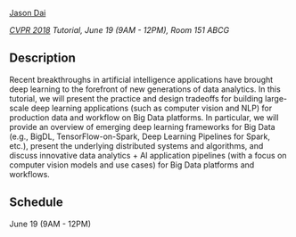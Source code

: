 [Jason Dai](https://www.linkedin.com/in/jasondai/)

*[CVPR 2018](http://cvpr2018.thecvf.com) Tutorial, June 19 (9AM - 12PM), Room 151 ABCG*

## Description
Recent breakthroughs in artificial intelligence applications have brought deep learning to the forefront of new generations of data analytics. In this tutorial, we will present the practice and design tradeoffs for building large-scale deep learning applications (such as computer vision and NLP) for production data and workflow on Big Data platforms. In particular, we will provide an overview of emerging deep learning frameworks for Big Data (e.g., BigDL, TensorFlow-on-Spark, Deep Learning Pipelines for Spark, etc.), present the underlying distributed systems and algorithms, and discuss innovative data analytics + AI application pipelines (with a focus on computer vision models and use cases) for Big Data platforms and workflows.

## Schedule
June 19 (9AM - 12PM)
